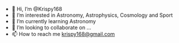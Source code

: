 - 👋 Hi, I’m @Krispy168
- 👀 I’m interested in Astronomy, Astrophysics, Cosmology and Sport
- 🌱 I’m currently learning Astronomy
- 💞️ I’m looking to collaborate on ...
- 📫 How to reach me krispy168@gmail.com

<!---
Krispy168/Krispy168 is a ✨ special ✨ repository because its `README.md` (this file) appears on your GitHub profile.
You can click the Preview link to take a look at your changes.
--->
